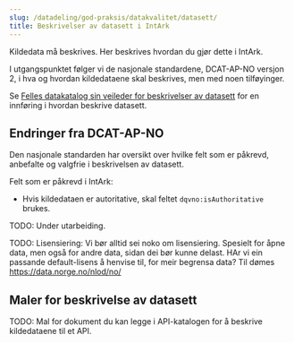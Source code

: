 ```yaml
---
slug: /datadeling/god-praksis/datakvalitet/datasett/
title: Beskrivelser av datasett i IntArk
---
```


Kildedata må beskrives. Her beskrives hvordan du gjør dette i IntArk.

I utgangspunktet følger vi de nasjonale standardene, DCAT-AP-NO versjon 2, i hva og hvordan kildedataene skal beskrives, men med noen tilføyinger.


Se [Felles datakatalog sin veileder for beskrivelser av datasett](https://data.norge.no/guide/veileder-beskrivelse-av-datasett/) for en innføring i hvordan beskrive datasett.


## Endringer fra DCAT-AP-NO


Den nasjonale standarden har oversikt over hvilke felt som er påkrevd, anbefalte og valgfrie i beskrivelsen av datasett.


Felt som er påkrevd i IntArk:


* Hvis kildedataen er autoritative, skal feltet `dqvno:isAuthoritative` brukes.


TODO: Under utarbeiding.


TODO: Lisensiering: Vi bør alltid sei noko om lisensiering. Spesielt for åpne data, men også for andre data, sidan dei bør kunne delast. HAr vi ein passande default-lisens å henvise til, for meir begrensa data? Til dømes https://data.norge.no/nlod/no/


## Maler for beskrivelse av datasett


TODO: Mal for dokument du kan legge i API-katalogen for å beskrive kildedataene til et API.

